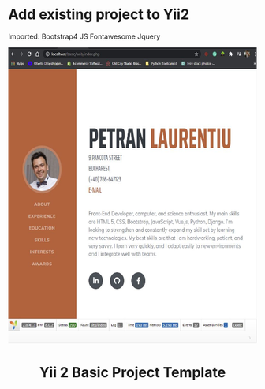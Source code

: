 # Add existing project to Yii2
Imported:
Bootstrap4
JS
Fontawesome
Jquery

<p align="center">
    <a href="https://github.com/yiisoft" target="_blank">
        <img src="/web/img/Preview.JPG" height="600px">
    </a>
    <h1 align="center">Yii 2 Basic Project Template</h1>
    <br>
</p>
